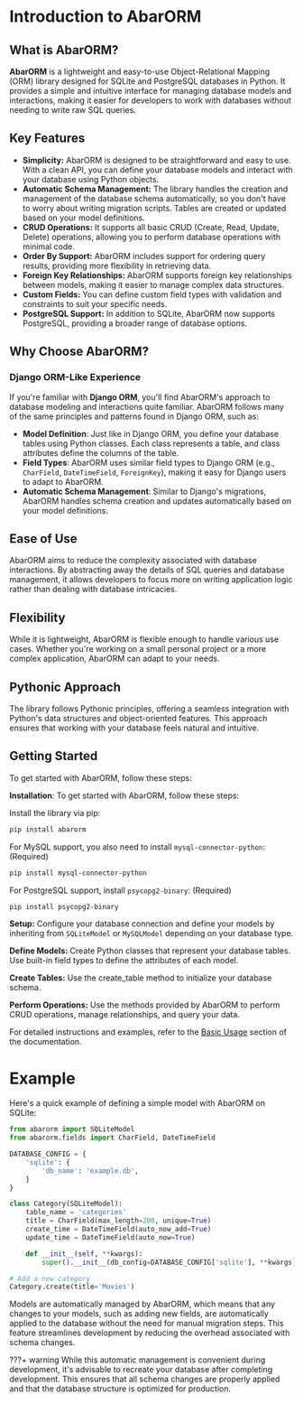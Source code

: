 # Introduction to AbarORM


## What is AbarORM?
**AbarORM** is a lightweight and easy-to-use Object-Relational Mapping (ORM) library designed for SQLite and PostgreSQL databases in Python. It provides a simple and intuitive interface for managing database models and interactions, making it easier for developers to work with databases without needing to write raw SQL queries.
## Key Features


- **Simplicity:** AbarORM is designed to be straightforward and easy to use. With a clean API, you can define your database models and interact with your database using Python objects.
- **Automatic Schema Management:** The library handles the creation and management of the database schema automatically, so you don't have to worry about writing migration scripts. Tables are created or updated based on your model definitions.
- **CRUD Operations:** It supports all basic CRUD (Create, Read, Update, Delete) operations, allowing you to perform database operations with minimal code.
- **Order By Support:** AbarORM includes support for ordering query results, providing more flexibility in retrieving data.
- **Foreign Key Relationships:** AbarORM supports foreign key relationships between models, making it easier to manage complex data structures.
- **Custom Fields:** You can define custom field types with validation and constraints to suit your specific needs.
- **PostgreSQL Support:** In addition to SQLite, AbarORM now supports PostgreSQL, providing a broader range of database options.

## Why Choose AbarORM?

### Django ORM-Like Experience

If you're familiar with **Django ORM**, you'll find AbarORM's approach to database modeling and interactions quite familiar. AbarORM follows many of the same principles and patterns found in Django ORM, such as:

- **Model Definition**: Just like in Django ORM, you define your database tables using Python classes. Each class represents a table, and class attributes define the columns of the table.
- **Field Types**: AbarORM uses similar field types to Django ORM (e.g., `CharField`, `DateTimeField`, `ForeignKey`), making it easy for Django users to adapt to AbarORM.
- **Automatic Schema Management**: Similar to Django's migrations, AbarORM handles schema creation and updates automatically based on your model definitions.


## Ease of Use

AbarORM aims to reduce the complexity associated with database interactions. By abstracting away the details of SQL queries and database management, it allows developers to focus more on writing application logic rather than dealing with database intricacies.

## Flexibility

While it is lightweight, AbarORM is flexible enough to handle various use cases. Whether you're working on a small personal project or a more complex application, AbarORM can adapt to your needs.

## Pythonic Approach

The library follows Pythonic principles, offering a seamless integration with Python's data structures and object-oriented features. This approach ensures that working with your database feels natural and intuitive.

## Getting Started

To get started with AbarORM, follow these steps:

**Installation**: 
To get started with AbarORM, follow these steps:

Install the library via pip:
```bash
pip install abarorm
```
For MySQL support, you also need to install `mysql-connector-python`: (Required)
```bash
pip install mysql-connector-python
```
For PostgreSQL support, install `psycopg2-binary`: (Required)
```bash
pip install psycopg2-binary
```

**Setup:** Configure your database connection and define your models by inheriting from `SQLiteModel` or `MySQLModel` depending on your database type.

**Define Models:** Create Python classes that represent your database tables. Use built-in field types to define the attributes of each model.

**Create Tables:** Use the create_table method to initialize your database schema.

**Perform Operations:** Use the methods provided by AbarORM to perform CRUD operations, manage relationships, and query your data.

For detailed instructions and examples, refer to the [Basic Usage](basic_usage.md) section of the documentation.

# Example
Here's a quick example of defining a simple model with AbarORM on SQLite:
```python
from abarorm import SQLiteModel
from abarorm.fields import CharField, DateTimeField

DATABASE_CONFIG = {
    'sqlite': {
        'db_name': 'example.db',
    }
}

class Category(SQLiteModel):
    table_name = 'categories'
    title = CharField(max_length=200, unique=True)
    create_time = DateTimeField(auto_now_add=True)
    update_time = DateTimeField(auto_now=True)

    def __init__(self, **kwargs):
        super().__init__(db_config=DATABASE_CONFIG['sqlite'], **kwargs)

# Add a new category
Category.create(title='Movies')

```
Models are automatically managed by AbarORM, which means that any changes to your models, such as adding new fields, are automatically applied to the database without the need for manual migration steps. This feature streamlines development by reducing the overhead associated with schema changes.

???+ warning 
    While this automatic management is convenient during development, it's advisable to recreate your database after completing development. This ensures that all schema changes are properly applied and that the database structure is optimized for production.